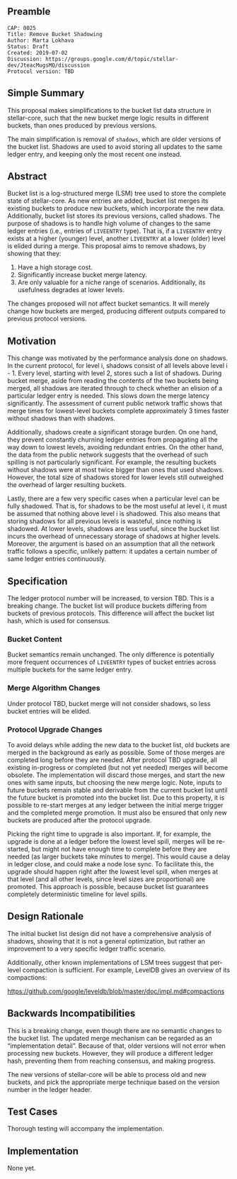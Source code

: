 ## Preamble

```
CAP: 0025
Title: Remove Bucket Shadowing
Author: Marta Lokhava
Status: Draft
Created: 2019-07-02
Discussion: https://groups.google.com/d/topic/stellar-dev/JteacMugsMQ/discussion
Protocol version: TBD
```

## Simple Summary

This proposal makes simplifications to the bucket list data structure in stellar-core, such that the
new bucket merge logic results in different buckets, than ones produced by previous versions.

The main simplification is removal of `shadows`, which are older versions of the bucket list.
Shadows are used to avoid storing all updates to the same ledger entry, and keeping only the most
recent one instead.

## Abstract

Bucket list is a log-structured merge (LSM) tree used to store the complete state of stellar-core.
As new entries are added, bucket list merges its existing buckets to produce new buckets, which
incorporate the new data. Additionally, bucket list stores its previous versions, called shadows.
The purpose of shadows is to handle high volume of changes to the same ledger entries (i.e., entries
of `LIVEENTRY` type). That is, if a `LIVEENTRY` entry exists at a higher (younger) level, another
`LIVEENTRY` at a lower (older) level is elided during a merge. This proposal aims to remove shadows,
by showing that they:

1. Have a high storage cost.
2. Significantly increase bucket merge latency.
3. Are only valuable for a niche range of scenarios. Additionally, its usefulness degrades
at lower levels.

The changes proposed will not affect bucket semantics. It will merely change how buckets are merged,
producing different outputs compared to previous protocol versions.

## Motivation

This change was motivated by the performance analysis done on shadows. In the current protocol, for
level i, shadows consist of all levels above level i - 1. Every level, starting with level 2, stores
such a list of shadows. During bucket merge, aside from reading the contents of the two buckets
being merged, all shadows are iterated through to check whether an elision of a particular ledger
entry is needed. This slows down the merge latency significantly. The assessment of current public
network traffic shows that merge times for lowest-level buckets complete approximately 3 times 
faster without shadows than with shadows.

Additionally, shadows create a significant storage burden. On one hand, they  prevent constantly
churning ledger entries from propagating all the way down to lowest levels, avoiding redundant
entries. On the other hand, the data from the public network suggests that the overhead of such
spilling is not particularly significant. For example, the resulting buckets without shadows were at
most twice bigger than ones that used shadows. However, the total size of shadows stored for lower
levels still outweighed the overhead of larger resulting buckets.

Lastly, there are a few very specific cases when a particular level can be fully shadowed. That is,
for shadows to be the most useful at level i, it must be assumed that nothing above level i is
shadowed. This also means that storing shadows for all previous levels is wasteful, since nothing is
shadowed. At lower levels, shadows are less useful, since the bucket list incurs the overhead of
unnecessary storage of shadows at higher levels. Moreover, the argument is based on an assumption
that all the network traffic follows a specific, unlikely pattern: it updates a certain number of
same ledger entries continuously.

## Specification

The ledger protocol number will be increased, to version TBD. This is a breaking change. The bucket
list will produce buckets differing from buckets of previous protocols. This difference will affect
the bucket list hash, which is used for consensus.

### Bucket Content

Bucket semantics remain unchanged. The only difference is potentially more frequent
occurrences of `LIVEENTRY` types of bucket entries across multiple buckets for the same ledger entry.

### Merge Algorithm Changes

Under protocol TBD, bucket merge will not consider shadows, so less
bucket entries will be elided.

### Protocol Upgrade Changes
To avoid delays while adding the new data to the bucket list, old buckets are merged in the
background as early as possible. Some of those merges are completed long before they are needed.
After protocol TBD upgrade, all existing in-progress or completed (but not yet needed) merges will
become obsolete.  The implementation will discard those merges, and start the new ones with same
inputs, but choosing the new merge logic. Note, inputs to future buckets remain stable and derivable
from the current bucket list until the future bucket is promoted into the bucket list. Due to this
property, it is possible to re-start merges at any ledger between the initial merge trigger and the
completed merge promotion. It must also be ensured that only new buckets are produced after the
protocol upgrade.

Picking the right time to upgrade is also important. If, for example, the upgrade is done at a
ledger before the lowest level spill, merges will be re-started, but might not have enough time to
complete before they are needed (as larger buckets take minutes to merge). This would cause a delay
in ledger close, and could make a node lose sync. To facilitate this, the upgrade should happen
right after the lowest level spill, when merges at that level (and all other levels, since level
sizes are proportional) are promoted. This approach is possible, because bucket list guarantees
completely deterministic timeline for level spills.

## Design Rationale

The initial bucket list design did not have a comprehensive analysis of shadows,
showing that it is not a general optimization, but rather an improvement to a very specific ledger
traffic scenario.

Additionally, other known implementations of LSM trees suggest that per-level compaction is
sufficient. For example, LevelDB gives an overview of its compactions:

https://github.com/google/leveldb/blob/master/doc/impl.md#compactions

## Backwards Incompatibilities

This is a breaking change, even though there are no semantic changes to the bucket list. The updated
merge mechanism can be regarded as an “implementation detail”. Because of that, older versions will
not error when processing new buckets. However, they will produce a different ledger hash,
preventing them from reaching consensus, and making progress.

The new versions of stellar-core will be able to process old and new buckets, and pick the
appropriate merge technique based on the version number in the ledger header.

## Test Cases

Thorough testing will accompany the implementation.

## Implementation

None yet.

